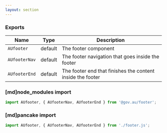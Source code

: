 ```yaml
---
layout: section
---
```


### Exports

| Name       | Type    | Description
|------------|---------|-----------------------------------------------------------------------------
| `AUfooter`    | default | The footer component
| `AUfooterNav` | default | The footer navigation that goes inside the footer
| `AUfooterEnd` | default | The footer end that finishes the content inside the footer

### [md]node_modules import

```jsx
import AUfooter, { AUfooterNav, AUfooterEnd } from '@gov.au/footer';
```

### [md]pancake import

```jsx
import AUfooter, { AUfooterNav, AUfooterEnd } from './footer.js';
```
